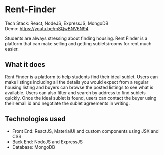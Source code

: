 # Rent-Finder


Tech Stack: React, NodeJS, ExpressJS, MongoDB   
Demo: https://youtu.be/mSQwBNV6N94  


Students are always stressing about finding housing. Rent Finder is a platform that can make selling and getting sublets/rooms for rent much easier.

What it does
-----------
Rent Finder is a platform to help students find their ideal sublet. Users can make listings including all the details you would expect from a regular housing listing and buyers can browse the posted listings to see what is available. Users can also filter and search by address to find sublets quickly. Once the ideal sublet is found, users can contact the buyer using their email id and negotiate the sublet agreements in writing.

Technologies used 
-----------
* Front End: ReactJS, MaterialUI and custom components using JSX and CSS
* Back End: NodeJS and ExpressJS
* Database: MongoDB

